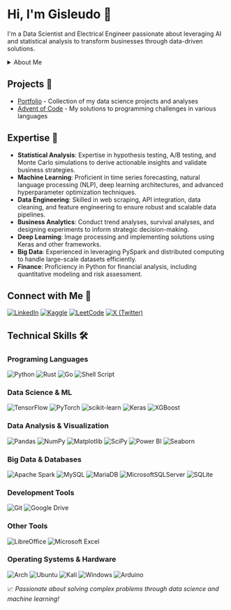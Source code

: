 # Hi, I'm Gisleudo 👋
I'm a Data Scientist and Electrical Engineer passionate about leveraging AI and statistical analysis to transform businesses through data-driven solutions.
<details>
<summary>About Me</summary>
<br>

- 🎓 Bachelor's degree in Electrical Engineering
- 📊 Certified Data Scientist ([DataCamp certification](https://www.datacamp.com/certificate/DS0028654024435))
- 💼 Partner at G C DE MEDEIROS E COMPANHIA LTDA
- 🚀 Founder of OURODATA SOFTWARE E ANALISES LTDA
- 🔬 Specialized in experimental design, A/B testing, and statistical analysis
- 🤖 Experienced in implementing AI solutions for business
- 📈 Proficient in time series analysis and predictive modeling
- 🔬 Focused on creating integrated systems that combine AI and statistical analysis
- 🌱 Always learning and exploring new technologies
</br>

<br>
My focus with data science is to create integrated systems using artificial inteligence and statistical analysis to create a data driven enviroment for for companies and individuals
</br>
</details>

## Projects 📂

- [Portfolio](https://github.com/Gisleudo-Cortez/Portfolio) - Collection of my data science projects and analyses
- [Advent of Code](https://github.com/Gisleudo-Cortez/AdventOfCode) - My solutions to programming challenges in various languages

## Expertise 🎯

- **Statistical Analysis**: Expertise in hypothesis testing, A/B testing, and Monte Carlo simulations to derive actionable insights and validate business strategies.
- **Machine Learning**: Proficient in time series forecasting, natural language processing (NLP), deep learning architectures, and advanced hyperparameter optimization techniques.
- **Data Engineering**: Skilled in web scraping, API integration, data cleaning, and feature engineering to ensure robust and scalable data pipelines.
- **Business Analytics**: Conduct trend analyses, survival analyses, and designing experiments to inform strategic decision-making.
- **Deep Learning**: Image processing and implementing solutions using Keras and other frameworks.
- **Big Data**: Experienced in leveraging PySpark and distributed computing to handle large-scale datasets efficiently.
- **Finance**: Proficiency in Python for financial analysis, including quantitative modeling and risk assessment.


## Connect with Me 🤝
[![LinkedIn](https://img.shields.io/badge/linkedin-%230077B5.svg?style=for-the-badge&logo=linkedin&logoColor=white)](https://www.linkedin.com/in/gisleudo-cortez-882806232/)
[![Kaggle](https://img.shields.io/badge/Kaggle-035a7d?style=for-the-badge&logo=kaggle&logoColor=white)](https://www.kaggle.com/gisleudocortez/Home)
[![LeetCode](https://img.shields.io/badge/LeetCode-000000?style=for-the-badge&logo=LeetCode&logoColor=#d16c06)](https://leetcode.com/Alesalos/)
[![X (Twitter)](https://img.shields.io/badge/X-%23000000.svg?style=for-the-badge&logo=X&logoColor=white)](https://x.com/GisleudoC)

## Technical Skills 🛠️
### Programing Languages
![Python](https://img.shields.io/badge/python-3670A0?style=for-the-badge&logo=python&logoColor=ffdd54)
![Rust](https://img.shields.io/badge/rust-%23000000.svg?style=for-the-badge&logo=rust&logoColor=white)
![Go](https://img.shields.io/badge/Go-%2300ADD8.svg?&logo=go&logoColor=white)
![Shell Script](https://img.shields.io/badge/shell_script-%23121011.svg?style=for-the-badge&logo=gnu-bash&logoColor=white)

### Data Science & ML
![TensorFlow](https://img.shields.io/badge/TensorFlow-%23FF6F00.svg?style=for-the-badge&logo=TensorFlow&logoColor=white)
![PyTorch](https://img.shields.io/badge/PyTorch-%23EE4C2C.svg?style=for-the-badge&logo=PyTorch&logoColor=white)
![scikit-learn](https://img.shields.io/badge/scikit--learn-%23F7931E.svg?style=for-the-badge&logo=scikit-learn&logoColor=white)
![Keras](https://img.shields.io/badge/Keras-%23D00000.svg?style=for-the-badge&logo=Keras&logoColor=white)
![XGBoost](https://img.shields.io/badge/XGBoost-%23337AB7.svg?style=for-the-badge&logo=xgboost&logoColor=white)

### Data Analysis & Visualization
![Pandas](https://img.shields.io/badge/pandas-%23150458.svg?style=for-the-badge&logo=pandas&logoColor=white)
![NumPy](https://img.shields.io/badge/numpy-%23013243.svg?style=for-the-badge&logo=numpy&logoColor=white)
![Matplotlib](https://img.shields.io/badge/Matplotlib-%23ffffff.svg?style=for-the-badge&logo=Matplotlib&logoColor=black)
![SciPy](https://img.shields.io/badge/SciPy-%230C55A5.svg?style=for-the-badge&logo=scipy&logoColor=%white)
![Power BI](https://img.shields.io/badge/power_bi-F2C811?style=for-the-badge&logo=powerbi&logoColor=black)
![Seaborn](https://img.shields.io/badge/Seaborn-%23276DC3.svg?style=for-the-badge&logo=python&logoColor=white)

### Big Data & Databases
![Apache Spark](https://img.shields.io/badge/Apache%20Spark-FDEE21?style=for-the-badge&logo=apachespark&logoColor=black)
![MySQL](https://img.shields.io/badge/mysql-%2300f.svg?style=for-the-badge&logo=mysql&logoColor=white)
![MariaDB](https://img.shields.io/badge/MariaDB-003545?style=for-the-badge&logo=mariadb&logoColor=white)
![MicrosoftSQLServer](https://img.shields.io/badge/Microsoft%20SQL%20Server-CC2927?style=for-the-badge&logo=microsoft%20sql%20server&logoColor=white)
![SQLite](https://img.shields.io/badge/sqlite-%2307405e.svg?style=for-the-badge&logo=sqlite&logoColor=white)

### Development Tools
![Git](https://img.shields.io/badge/git-%23F05033.svg?style=for-the-badge&logo=git&logoColor=white)
![Google Drive](https://img.shields.io/badge/Google%20Drive-4285F4?style=for-the-badge&logo=googledrive&logoColor=white)

### Other Tools
![LibreOffice](https://img.shields.io/badge/LibreOffice-%2318A303?style=for-the-badge&logo=LibreOffice&logoColor=white)
![Microsoft Excel](https://img.shields.io/badge/Microsoft_Excel-217346?style=for-the-badge&logo=microsoft-excel&logoColor=white)

### Operating Systems & Hardware
![Arch](https://img.shields.io/badge/Arch%20Linux-1793D1?logo=arch-linux&logoColor=fff&style=for-the-badge)
![Ubuntu](https://img.shields.io/badge/Ubuntu-E95420?style=for-the-badge&logo=ubuntu&logoColor=white)
![Kali](https://img.shields.io/badge/Kali-268BEE?style=for-the-badge&logo=kalilinux&logoColor=white)
![Windows](https://img.shields.io/badge/Windows-0078D6?style=for-the-badge&logo=windows&logoColor=white)
![Arduino](https://img.shields.io/badge/-Arduino-00979D?style=for-the-badge&logo=Arduino&logoColor=white)

📈 *Passionate about solving complex problems through data science and machine learning!*
